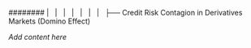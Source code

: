 ######## |   |   |   |   |   |   |   ├── Credit Risk Contagion in Derivatives Markets (Domino Effect)

*Add content here*
